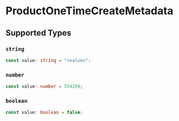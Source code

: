 # ProductOneTimeCreateMetadata


## Supported Types

### `string`

```typescript
const value: string = "<value>";
```

### `number`

```typescript
const value: number = 554289;
```

### `boolean`

```typescript
const value: boolean = false;
```

